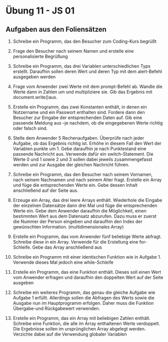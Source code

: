 # Übung 11 - JS 01

## Aufgaben aus den Foliensätzen

1. Schreibe ein Programm, das den Besucher zum Coding-Kurs begrüßt

2. Frage den Besucher nach seinem Namen und erstelle eine personalisierte Begrüßung

3. Schreibe ein Programm, das drei Variablen unterschiedlichen Typs erstellt. Daraufhin sollen deren Wert und deren Typ mit dem alert-Befehl ausgegeben werden

4. Frage vom Anwender zwei Werte mit dem prompt-Befehl ab. Wandle die Werte dann in Zahlen um und multipliziere sie. Gib das Ergebnis mit document.write()aus.

5. Erstelle ein Programm, das zwei Konstanten enthält, in denen ein Nutzername und ein Passwort enthalten sind. Fordere dann den Besucher zur Eingabe der entsprechenden Daten auf. Gib eine passende Meldung aus –je nachdem, ob die eingegebenen Werte richtig oder falsch sind.

6. Stelle dem Anwender 5 Rechenaufgaben. Überprüfe nach jeder Aufgabe, ob das Ergebnis richtig ist. Erhöhe in diesem Fall den Wert der Variablen punkte um 1. Gebe daraufhin je nach Punktestand eine passende Nachricht aus. Verwende dafür ein switch-Statement. Die Werte 0 und 1 sowie 2 und 3 sollen dabei jeweils zusammengefasst werden und zur Ausgabe der gleichen Nachricht führen.

7. Schreibe ein Programm, das den Besucher nach seinem Vornamen, nach seinem Nachnamen und nach seinem Alter fragt. Erstelle ein Array und füge die entsprechenden Werte ein. Gebe dessen Inhalt anschließend auf der Seite aus.

8. Erzeuge ein Array, das drei leere Arrays enthält. Wiederhole die Eingabe der einzelnen Datensätze dann drei Mal und füge die entsprechenden Werte ein. Gebe dem Anwender daraufhin die Möglichkeit, einen bestimmten Wert aus dem Datensatz abzurufen. Dazu muss er zuerst die Nummer der Person eingeben und daraufhin den Index der gewünschten Information. (multidimensionales Array)

9. Erstelle ein Programm, das vom Anwender fünf beliebige Werte abfragt. Schreibe diese in ein Array. Verwende für die Erstellung eine for-Schleife. Gebe das Array anschließend aus

10. Schreibe ein Programm mit einer identischen Funktion wie in Aufgabe 1. Verwende dieses Mal jedoch eine while-Schleife

11. Erstelle ein Programm, das eine Funktion enthält. Dieses soll einen Wert vom Anwender erfragen und daraufhin den doppelten Wert auf der Seite ausgeben

12. Schreibe ein weiteres Programm, das genau die gleiche Aufgabe wie Aufgabe 1 erfüllt. Allerdings sollen die Abfragen des Werts sowie die Ausgabe nun im Hauptprogramm erfolgen. Daher muss die Funktion Übergabe-und Rückgabewert verwenden.

13. Erstelle ein Programm, das ein Array mit beliebigen Zahlen enthält. Schreibe eine Funktion, die alle im Array enthaltenen Werte verdoppelt. Die Ergebnisse sollen im ursprünglichen Array abgelegt werden. Verzichte dabei auf die Verwendung globaler Variablen